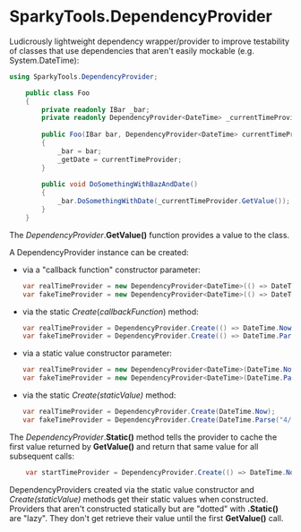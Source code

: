 ﻿# SparkyTools.DependencyProvider

Ludicrously lightweight dependency wrapper/provider to improve testability of classes that use dependencies that aren't easily mockable (e.g. System.DateTime):

```csharp
using SparkyTools.DependencyProvider;
```
```csharp
    public class Foo
    {
        private readonly IBar _bar;
        private readonly DependencyProvider<DateTime> _currentTimeProvider;
       
        public Foo(IBar bar, DependencyProvider<DateTime> currentTimeProvider) 
        {
            _bar = bar;
            _getDate = currentTimeProvider;
        }
       
        public void DoSomethingWithBazAndDate()
        {
            _bar.DoSomethingWithDate(_currentTimeProvider.GetValue());
        }
    }
```
The *DependencyProvider*.**GetValue()** function provides a value to the class.

A DependencyProvider instance can be created:

* via a "callback function" constructor parameter:
    ```csharp
    var realTimeProvider = new DependencyProvider<DateTime>(() => DateTime.Now);
    var fakeTimeProvider = new DependencyProvider<DateTime>(() => DateTime.Parse("4/20/2018 4:20 PM"));
    ```
* via the static *Create*(*callbackFunction*) method:
    ```csharp
    var realTimeProvider = DependencyProvider.Create(() => DateTime.Now);
    var fakeTimeProvider = DependencyProvider.Create(() => DateTime.Parse("4/20/2018 4:20 PM"));
    ```
* via a static value constructor parameter:
    ```csharp
    var realTimeProvider = new DependencyProvider<DateTime>(DateTime.Now);
    var fakeTimeProvider = new DependencyProvider<DateTime>(DateTime.Parse("4/20/2018 4:20 PM"));
    ```
* via the static *Create(staticValue)* method:
    ```csharp
    var realTimeProvider = DependencyProvider.Create(DateTime.Now);
    var fakeTimeProvider = DependencyProvider.Create(DateTime.Parse("4/20/2018 4:20 PM"));
    ```

The *DependencyProvider*.**Static()** method tells the provider to cache the first value
returned by **GetValue()** and return that same value for all subsequent calls:
```csharp
    var startTimeProvider = DependencyProvider.Create(() => DateTime.Now).Static();
```
DependencyProviders created via the static value constructor and *Create(staticValue)* methods get their static values when constructed. Providers that aren't constructed statically but are "dotted" with **.Static()** are "lazy". They don't get retrieve their value until the first **GetValue()** call.